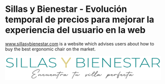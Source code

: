 # Sillas y Bienestar - Evolución temporal de precios para mejorar la experiencia del usuario en la web

www.sillasybienestar.com is a website which advises users about how to buy the best ergonomic chair on the market.

<p align="center"><img src="https://github.com/alvaro-saez/business_afi/blob/main/imgs/logo-name-current.png"></p>
